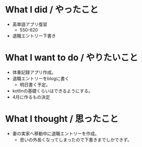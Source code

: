 # What I did / やったこと
- 英単語アプリ復習
  - 550-620
- 退職エントリー下書き

# What I want to do / やりたいこと
- 体重記録アプリ作成。
- 退職エントリーをblogに書く
  - 明日書く予定。
- kotlinの基礎くらいはできるようにする。
- 4月に作るもの決定

# What I thought / 思ったこと
- 妻の実家へ移動中に退職エントリーを作成。
  - 思いの外長くなってしまったので下書きまでしかできず。
